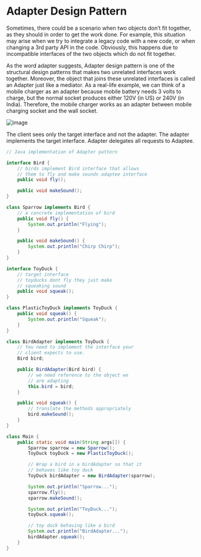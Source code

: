 # Adapter Design Pattern

Sometimes, there could be a scenario when two objects don’t fit together, as they should in order to get the work done.
For example, this situation may arise when we try to integrate a legacy code with a new code, or when changing a 3rd
party API in the code. Obviously, this happens due to incompatible interfaces of the two objects which do not fit
together.

As the word adapter suggests, Adapter design pattern is one of the structural design patterns that makes two unrelated
interfaces work together. Moreover, the object that joins these unrelated interfaces is called an Adapter just like a
mediator. As a real-life example, we can think of a mobile charger as an adapter because mobile battery needs 3 volts to
charge, but the normal socket produces either 120V (in US) or 240V (in India). Therefore, the mobile charger works as an
adapter between mobile charging socket and the wall socket.

![image](https://media.geeksforgeeks.org/wp-content/uploads/classDiagram.jpg)

The client sees only the target interface and not the adapter. The adapter implements the target interface. Adapter
delegates all requests to Adaptee.

```java
// Java implementation of Adapter pattern

interface Bird {
    // birds implement Bird interface that allows
    // them to fly and make sounds adaptee interface
    public void fly();

    public void makeSound();
}

class Sparrow implements Bird {
    // a concrete implementation of bird
    public void fly() {
        System.out.println("Flying");
    }

    public void makeSound() {
        System.out.println("Chirp Chirp");
    }
}

interface ToyDuck {
    // target interface
    // toyducks dont fly they just make
    // squeaking sound
    public void squeak();
}

class PlasticToyDuck implements ToyDuck {
    public void squeak() {
        System.out.println("Squeak");
    }
}

class BirdAdapter implements ToyDuck {
    // You need to implement the interface your
    // client expects to use.
    Bird bird;

    public BirdAdapter(Bird bird) {
        // we need reference to the object we
        // are adapting
        this.bird = bird;
    }

    public void squeak() {
        // translate the methods appropriately
        bird.makeSound();
    }
}

class Main {
    public static void main(String args[]) {
        Sparrow sparrow = new Sparrow();
        ToyDuck toyDuck = new PlasticToyDuck();

        // Wrap a bird in a birdAdapter so that it
        // behaves like toy duck
        ToyDuck birdAdapter = new BirdAdapter(sparrow);

        System.out.println("Sparrow...");
        sparrow.fly();
        sparrow.makeSound();

        System.out.println("ToyDuck...");
        toyDuck.squeak();

        // toy duck behaving like a bird
        System.out.println("BirdAdapter...");
        birdAdapter.squeak();
    }
}

```